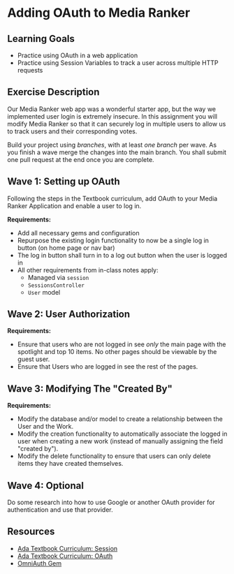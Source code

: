 # Adding OAuth to Media Ranker

## Learning Goals
- Practice using OAuth in a web application
- Practice using Session Variables to track a user across multiple HTTP requests

## Exercise Description
Our Media Ranker web app was a wonderful starter app, but the way we implemented user login is extremely insecure.  In this assignment you will modify Media Ranker so that it can securely log in multiple users to allow us to track users and their corresponding votes.

Build your project using _branches_, with at least _one branch_ per wave.  As you finish a wave merge the changes into the main branch. You shall submit one pull request at the end once you are complete.

## Wave 1: Setting up OAuth

Following the steps in the Textbook curriculum, add OAuth to your Media Ranker Application and enable a user to log in.

**Requirements:**
- Add all necessary gems and configuration
- Repurpose the existing login functionality to now be a single log in button (on home page or nav bar)
- The log in button shall turn in to a log out button when the user is logged in
- All other requirements from in-class notes apply:
  - Managed via `session`
  - `SessionsController`
  - `User` model


## Wave 2: User Authorization

**Requirements:**
-  Ensure that users who are not logged in see *only* the main page with the spotlight and top 10 items. No other pages should be viewable by the guest user.  
-  Ensure that Users who are logged in see the rest of the pages.  


## Wave 3: Modifying The "Created By"

**Requirements:**
- Modify the database and/or model to create a relationship between the User and the Work.
- Modify the creation functionality to automatically associate the logged in user when creating a new work (instead of manually assigning the field "created by").
- Modify the delete functionality to ensure that users can only delete items they have created themselves.


## Wave 4: Optional
Do some research into how to use Google or another OAuth provider for authentication and use that provider.   

## Resources
-  [Ada Textbook Curriculum: Session](https://github.com/Ada-Developers-Academy/textbook-curriculum/blob/master/09-intermediate-rails/session.md)
- [Ada Textbook Curriculum: OAuth](https://github.com/Ada-Developers-Academy/textbook-curriculum/blob/master/09-intermediate-rails/oauth.md)
-  [OmniAuth Gem](https://github.com/omniauth/omniauth)
